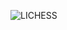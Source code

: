 ![LICHESS](https://img.shields.io/badge/-blitz%3A%202081-black?style=plastic&logo=lichess&label=elib&labelColor=black&color=gray)
